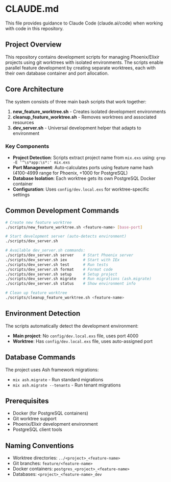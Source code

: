 # CLAUDE.md

This file provides guidance to Claude Code (claude.ai/code) when working with code in this repository.

## Project Overview

This repository contains development scripts for managing Phoenix/Elixir projects using git worktrees with isolated environments. The scripts enable parallel feature development by creating separate worktrees, each with their own database container and port allocation.

## Core Architecture

The system consists of three main bash scripts that work together:

1. **new_feature_worktree.sh** - Creates isolated development environments
2. **cleanup_feature_worktree.sh** - Removes worktrees and associated resources  
3. **dev_server.sh** - Universal development helper that adapts to environment

### Key Components

- **Project Detection**: Scripts extract project name from `mix.exs` using: `grep -E '^\s*app:\s*:' mix.exs`
- **Port Management**: Auto-calculates ports using feature name hash (4100-4999 range for Phoenix, +1000 for PostgreSQL)
- **Database Isolation**: Each worktree gets its own PostgreSQL Docker container
- **Configuration**: Uses `config/dev.local.exs` for worktree-specific settings

## Common Development Commands

```bash
# Create new feature worktree
./scripts/new_feature_worktree.sh <feature-name> [base-port]

# Start development server (auto-detects environment)
./scripts/dev_server.sh

# Available dev_server.sh commands:
./scripts/dev_server.sh server    # Start Phoenix server
./scripts/dev_server.sh iex       # Start with IEx
./scripts/dev_server.sh test      # Run tests
./scripts/dev_server.sh format    # Format code
./scripts/dev_server.sh setup     # Setup project
./scripts/dev_server.sh migrate   # Run migrations (ash.migrate)
./scripts/dev_server.sh status    # Show environment info

# Clean up feature worktree
./scripts/cleanup_feature_worktree.sh <feature-name>
```

## Environment Detection

The scripts automatically detect the development environment:
- **Main project**: No `config/dev.local.exs` file, uses port 4000
- **Worktree**: Has `config/dev.local.exs` file, uses auto-assigned port

## Database Commands

The project uses Ash framework migrations:
- `mix ash.migrate` - Run standard migrations
- `mix ash.migrate --tenants` - Run tenant migrations

## Prerequisites

- Docker (for PostgreSQL containers)
- Git worktree support
- Phoenix/Elixir development environment
- PostgreSQL client tools

## Naming Conventions

- Worktree directories: `../<project>_<feature-name>`
- Git branches: `feature/<feature-name>`
- Docker containers: `postgres_<project>_<feature-name>`
- Databases: `<project>_<feature-name>_dev`